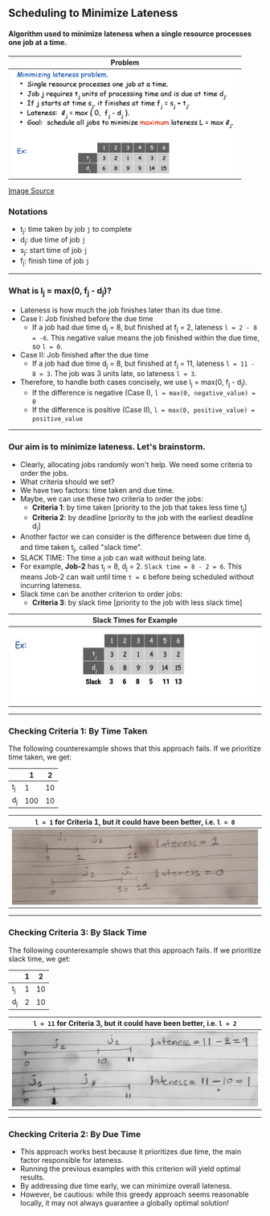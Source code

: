 ## Scheduling to Minimize Lateness

#### Algorithm used to minimize lateness when a single resource processes one job at a time.

| Problem                                                                                                 | 
|---------------------------------------------------------------------------------------------------------| 
| <img src="../images/minimise-lateness-02.png" alt="Minimise-Lateness-Image" width="450" height="210"> |
[Image Source](https://stumash.github.io/Algorithm_Notes/greedy/intervals/min_late.png)

### Notations
- t<sub>j</sub>: time taken by job `j` to complete
- d<sub>j</sub>: due time of job `j`
- s<sub>j</sub>: start time of job `j`
- f<sub>j</sub>: finish time of job `j`
___
### What is **l<sub>j</sub> = max(0, f<sub>j</sub> - d<sub>j</sub>)**?

- Lateness is how much the job finishes later than its due time.
- Case I: Job finished before the due time
  - If a job had due time d<sub>j</sub> = 8, but finished at f<sub>j</sub> = 2, lateness `l = 2 - 8 = -6`. This negative value means the job finished within the due time, so `l = 0`.
- Case II: Job finished after the due time
  - If a job had due time d<sub>j</sub> = 8, but finished at f<sub>j</sub> = 11, lateness `l = 11 - 8 = 3`. The job was 3 units late, so lateness `l = 3`.
- Therefore, to handle both cases concisely, we use l<sub>j</sub> = max(0, f<sub>j</sub> - d<sub>j</sub>).
  - If the difference is negative (Case I), `l = max(0, negative_value) = 0`
  - If the difference is positive (Case II), `l = max(0, positive_value) = positive_value`
___
### Our aim is to minimize lateness. Let's brainstorm.
- Clearly, allocating jobs randomly won't help. We need some criteria to order the jobs.
- What criteria should we set?
- We have two factors: time taken and due time.
- Maybe, we can use these two criteria to order the jobs:
  - **Criteria 1**: by time taken [priority to the job that takes less time t<sub>j</sub>]
  - **Criteria 2**: by deadline [priority to the job with the earliest deadline d<sub>j</sub>]
- Another factor we can consider is the difference between due time d<sub>j</sub> and time taken t<sub>j</sub>, called "slack time".
- SLACK TIME: The time a job can wait without being late.
- For example, **Job-2** has t<sub>j</sub> = 8, d<sub>j</sub> = 2. `Slack time = 8 - 2 = 6`. This means Job-2 can wait until time `t = 6` before being scheduled without incurring lateness.
- Slack time can be another criterion to order jobs:
  - **Criteria 3**: by slack time [priority to the job with less slack time]

| Slack Times for Example                                                                                   | 
|-----------------------------------------------------------------------------------------------------------| 
| <img src="../images/minimise-lateness-01.jpg" alt="Interval-Scheduling-Image" width="600" height="150"> |

___

### Checking Criteria 1: By Time Taken

The following counterexample shows that this approach fails. If we prioritize time taken, we get:

|                | 1   | 2   |
|----------------|-----|-----|
| t<sub>j</sub>  | 1   | 10  |
| d<sub>j</sub>  | 100 | 10  |

| `l = 1` for Criteria 1, but it could have been better, i.e. `l = 0`                                       | 
|-----------------------------------------------------------------------------------------------------------| 
| <img src="../images/minimise-lateness-03.jpg" alt="Interval-Scheduling-Image" width="500" height="150"> |

___
### Checking Criteria 3: By Slack Time

The following counterexample shows that this approach fails. If we prioritize slack time, we get:

|                | 1 | 2   |
|----------------|---|-----|
| t<sub>j</sub>  | 1 | 10  |
| d<sub>j</sub>  | 2 | 10  |

| `l = 11` for Criteria 3, but it could have been better, i.e. `l = 2`                                      | 
|-----------------------------------------------------------------------------------------------------------| 
| <img src="../images/minimise-lateness-04.jpg" alt="Interval-Scheduling-Image" width="500" height="150"> |

___
### Checking Criteria 2: By Due Time

- This approach works best because it prioritizes due time, the main factor responsible for lateness.
- Running the previous examples with this criterion will yield optimal results.
- By addressing due time early, we can minimize overall lateness.
- However, be cautious: while this greedy approach seems reasonable locally, it may not always guarantee a globally optimal solution!
